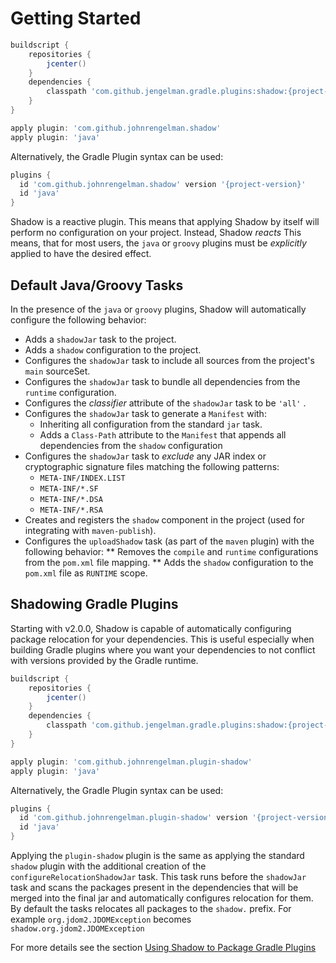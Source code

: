 # Getting Started

```groovy
buildscript {
    repositories {
        jcenter()
    }
    dependencies {
        classpath 'com.github.jengelman.gradle.plugins:shadow:{project-version}'
    }
}

apply plugin: 'com.github.johnrengelman.shadow'
apply plugin: 'java'
```

Alternatively, the Gradle Plugin syntax can be used:

```groovy
plugins {
  id 'com.github.johnrengelman.shadow' version '{project-version}'
  id 'java'
}
```

Shadow is a reactive plugin.
This means that applying Shadow by itself will perform no configuration on your project.
Instead, Shadow _reacts_
This means, that for most users, the `java` or `groovy` plugins must be _explicitly_ applied
to have the desired effect.

## Default Java/Groovy Tasks

In the presence of the `java` or `groovy` plugins, Shadow will automatically configure the
following behavior:

* Adds a `shadowJar` task to the project.
* Adds a `shadow` configuration to the project.
* Configures the `shadowJar` task to include all sources from the project's `main` sourceSet.
* Configures the `shadowJar` task to bundle all dependencies from the `runtime` configuration.
* Configures the _classifier_ attribute of the `shadowJar` task to be `'all'` .
* Configures the `shadowJar` task to generate a `Manifest` with:
  * Inheriting all configuration from the standard `jar` task.
  * Adds a `Class-Path` attribute to the `Manifest` that appends all dependencies from the `shadow` configuration
* Configures the `shadowJar` task to _exclude_ any JAR index or cryptographic signature files matching the following patterns:
  * `META-INF/INDEX.LIST`
  * `META-INF/*.SF`
  * `META-INF/*.DSA`
  * `META-INF/*.RSA`
* Creates and registers the `shadow` component in the project (used for integrating with `maven-publish`).
* Configures the `uploadShadow` task (as part of the `maven` plugin) with the following behavior:
** Removes the `compile` and `runtime` configurations from the `pom.xml` file mapping.
** Adds the `shadow` configuration to the `pom.xml` file as `RUNTIME` scope.

## Shadowing Gradle Plugins

Starting with v2.0.0, Shadow is capable of automatically configuring package relocation for your dependencies.
This is useful especially when building Gradle plugins where you want your dependencies to not conflict with versions
provided by the Gradle runtime.

```groovy
buildscript {
    repositories {
        jcenter()
    }
    dependencies {
        classpath 'com.github.jengelman.gradle.plugins:shadow:{project-version}'
    }
}

apply plugin: 'com.github.johnrengelman.plugin-shadow'
apply plugin: 'java'
```

Alternatively, the Gradle Plugin syntax can be used:

```groovy
plugins {
  id 'com.github.johnrengelman.plugin-shadow' version '{project-version}'
  id 'java'
}
```

Applying the `plugin-shadow` plugin is the same as applying the standard `shadow` plugin with the additional creation
of the `configureRelocationShadowJar` task.
This task runs before the `shadowJar` task and scans the packages present in the dependencies that will be merged into
the final jar and automatically configures relocation for them.
By default the tasks relocates all packages to the `shadow.` prefix. For example `org.jdom2.JDOMException` becomes
`shadow.org.jdom2.JDOMException`

For more details see the section [Using Shadow to Package Gradle Plugins](/plugins/)
